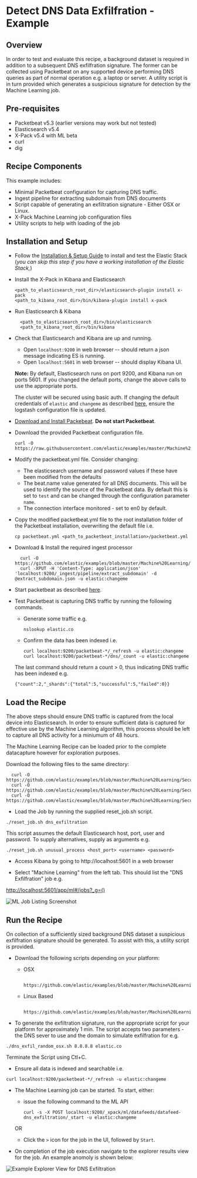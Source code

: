 # Detect DNS Data Exfilfration - Example

## Overview

In order to test and evaluate this recipe, a background dataset is required in addition to a subsequent DNS exfilfration signature.  The former can be collected using Packetbeat on any supported device performing DNS queries as part of normal operation e.g. a laptop or server.  A utility script is in turn provided which generates a suspicious signature for detection by the Machine Learning job.

## Pre-requisites

- Packetbeat v5.3 (earlier versions may work but not tested)
- Elasticsearch v5.4
- X-Pack v5.4 with ML beta
- curl
- dig

## Recipe Components

This example includes:

 * Minimal Packetbeat configuration for capturing DNS traffic.
 * Ingest pipeline for extracting subdomain from DNS documents
 * Script capable of generating an exfiltration signature - Either OSX or Linux.
 * X-Pack Machine Learning job configuration files
 * Utility scripts to help with loading of the job

## Installation and Setup

* Follow the [Installation & Setup Guide](https://github.com/elastic/examples/blob/master/Installation%20and%20Setup.md) to install and test the Elastic Stack (*you can skip this step if you have a working installation of the Elastic Stack,*)

* Install the X-Pack in Kibana and Elasticsearch

  ```shell
  <path_to_elasticsearch_root_dir>/elasticsearch-plugin install x-pack
  <path_to_kibana_root_dir>/bin/kibana-plugin install x-pack
  ```

* Run Elasticsearch & Kibana

  ```shell
    <path_to_elasticsearch_root_dir>/bin/elasticsearch
    <path_to_kibana_root_dir>/bin/kibana

  ```

* Check that Elasticsearch and Kibana are up and running.

  - Open `localhost:9200` in web browser -- should return a json message indicating ES is running.
  - Open `localhost:5601` in web browser -- should display Kibana UI.

  **Note:** By default, Elasticsearch runs on port 9200, and Kibana run on ports 5601. If you changed the default ports, change the above calls to use the appropriate ports.  

  The cluster will be secured using basic auth. If changing the default credentials of `elastic` and `changeme` as described [here](https://www.elastic.co/guide/en/x-pack/current/security-getting-started.html), ensure the logstash configuration file is updated.

* [Download and Install Packebeat](https://www.elastic.co/guide/en/beats/packetbeat/current/packetbeat-installation.html). **Do not start Packetbeat**.

* Download the provided Packetbeat configuration file.

    ```
    curl -O https://raw.githubusercontent.com/elastic/examples/master/Machine%20Learning/Security%20analytics%20recipes/DNS_Data_Exfiltration/configs/packetbeat/packetbeat.yml
    ```

* Modify the packetbeat.yml file. Consider changing:

    - The elasticsearch username and password values if these have been modified from the defaults
    - The beat.name value generated for all DNS documents. This will be used to identify the source of the Packetbeat data. By default this is set to `test` and can be changed through the configuration parameter `name`.
    - The connection interface monitored - set to en0 by default.

* Copy the modified packetbeat.yml file to the root installation folder of the Packetbeat installation, overwriting the default file i.e.

    ```cp packetbeat.yml <path_to_packetbeat_installation>/packetbeat.yml```

* Download & Install the required ingest processor  

  ```
    curl -O https://github.com/elastic/examples/blob/master/Machine%20Learning/Security%20analytics%20recipes/DNS_Data_Exfiltration/configs/ingest/extract_subdomain.json
    curl -XPUT -H 'Content-Type: application/json' 'localhost:9200/_ingest/pipeline/extract_subdomain' -d @extract_subdomain.json -u elastic:changeme
  ```

* Start packetbeat as described [here](https://www.elastic.co/guide/en/beats/packetbeat/current/packetbeat-starting.html).

* Test Packetbeat is capturing DNS traffic by running the following commands.

    - Generate some traffic e.g.
        ```
        nslookup elastic.co
        ```
    - Confirm the data has been indexed i.e.
        ```
        curl localhost:9200/packetbeat-*/_refresh -u elastic:changeme
        curl localhost:9200/packetbeat-*/dns/_count -u elastic:changeme
        ```

    The last command should return a count > 0, thus indicating DNS traffic has been indexed e.g.

    ```
    {"count":2,"_shards":{"total":5,"successful":5,"failed":0}}
    ```

## Load the Recipe

The above steps should ensure DNS traffic is captured from the local device into Elasticsearch.  In order to ensure sufficient data is captured for effective use by the Machine Learning algorithm, this process should be left to capture all DNS activity for a miniumum of 48 hours.

The Machine Learning Recipe can be loaded prior to the complete datacapture however for exploration purposes.

Download the following files to the same directory:

  ```
    curl -O https://github.com/elastic/examples/blob/master/Machine%20Learning/Security%20analytics%20recipes/DNS_Data_Exfiltration/machine_learning/data_feed.json
    curl -O https://github.com/elastic/examples/blob/master/Machine%20Learning/Security%20analytics%20recipes/DNS_Data_Exfiltration/machine_learning/job.json
    curl -O https://github.com/elastic/examples/blob/master/Machine%20Learning/Security%20analytics%20recipes/scripts/reset_job.sh
  ```

* Load the Job by running the supplied reset_job.sh script.

```
./reset_job.sh dns_exfiltration
```

This script assumes the default Elasticsearch host, port, user and password. To supply alternatives, supply as arguments e.g.

```
./reset_job.sh unusual_process <host_port> <username> <password>
```

* Access Kibana by going to http://localhost:5601 in a web browser

* Select "Machine Learning" from the left tab. This should list the "DNS Exfilfration" job e.g.

[http://localhost:5601/app/ml#/jobs?_g=()](http://localhost:5601/app/ml#/jobs?_g=())

![ML Job Listing Screenshot](https://cloud.githubusercontent.com/assets/12695796/24838000/e273814a-1d37-11e7-8262-c6a2fcea93b2.png)

## Run the Recipe

On collection of a sufficiently sized background DNS dataset a suspicious exfilfration signature should be generated. To assist with this, a utility script is provided.

* Download the following scripts depending on your platform:

    - OSX

      ```
        https://github.com/elastic/examples/blob/master/Machine%20Learning/Security%20analytics%20recipes/DNS_Data_Exfiltration/scripts/dns_exfil_random_osx.sh
      ```

    - Linux Based
      ```
        https://github.com/elastic/examples/blob/master/Machine%20Learning/Security%20analytics%20recipes/DNS_Data_Exfiltration/scripts/dns_exfil_random.sh
      ```

* To generate the exfiltration signature, run the appropriate script for your platform for approximately 1 min. The script accepts two parameters - the DNS sever to use and the domain to simulate exfilfration for e.g.

```
./dns_exfil_random_osx.sh 8.8.8.8 elastic.co
```

Terminate the Script using Ctl+C.

* Ensure all data is indexed and searchable i.e.

```
curl localhost:9200/packetbeat-*/_refresh -u elastic:changeme

```

* The Machine Learning job can be started. To start, either:

    - issue the following command to the ML API

        ```
        curl -s -X POST localhost:9200/_xpack/ml/datafeeds/datafeed-dns_exfiltration/_start -u elastic:changeme
        ```  
    OR

    - Click the `>` icon for the job in the UI, followed by `Start`.

* On completion of the job execution navigate to the explorer results view for the job. An example anomoly is shown below:


![Example Explorer View for DNS Exfiltration](https://cloud.githubusercontent.com/assets/12695796/24838139/f91f6db2-1d39-11e7-96b0-2c41a6aabfea.png)
